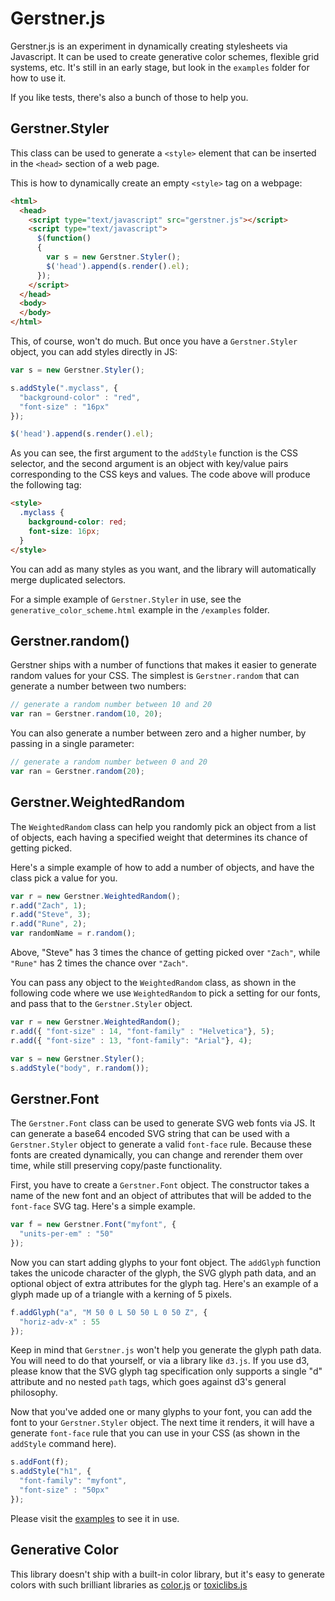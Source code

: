 Gerstner.js
======================

Gerstner.js is an experiment in dynamically creating stylesheets via Javascript. It can be used to create generative color schemes, flexible grid systems, etc. It's still in an early stage, but look in the `examples` folder for how to use it.

If you like tests, there's also a bunch of those to help you.


Gerstner.Styler
---------------

This class can be used to generate a `<style>` element that can be inserted in the `<head>` section of a web page.

This is how to dynamically create an empty `<style>` tag on a webpage:

```html
<html>
  <head>
    <script type="text/javascript" src="gerstner.js"></script>
    <script type="text/javascript">
      $(function() 
      {
        var s = new Gerstner.Styler();
        $('head').append(s.render().el);
      });
    </script>
  </head>
  <body>
  </body>
</html>
```

This, of course, won't do much. But once you have a `Gerstner.Styler` object, you can add styles directly in JS:

```javascript
var s = new Gerstner.Styler();

s.addStyle(".myclass", {
  "background-color" : "red",
  "font-size" : "16px"
});  

$('head').append(s.render().el);
```

As you can see, the first argument to the `addStyle` function is the CSS selector, and the second argument is an object with key/value pairs corresponding to the CSS keys and values. The code above will produce the following tag:

```html
<style>
  .myclass {
    background-color: red;
    font-size: 16px;
  }
</style>
```

You can add as many styles as you want, and the library will automatically merge duplicated selectors.

For a simple example of `Gerstner.Styler` in use, see the `generative_color_scheme.html` example in the `/examples` folder.


Gerstner.random()
-----------------

Gerstner ships with a number of functions that makes it easier to generate random values for your CSS. The simplest is `Gerstner.random` that can generate a number between two numbers:

```javascript
// generate a random number between 10 and 20
var ran = Gerstner.random(10, 20);
```

You can also generate a number between zero and a higher number, by passing in a single parameter:

```javascript
// generate a random number between 0 and 20
var ran = Gerstner.random(20);
```

Gerstner.WeightedRandom
-----------------------

The `WeightedRandom` class can help you randomly pick an object from a list of objects, each having a specified weight that determines its chance of getting picked.

Here's a simple example of how to add a number of objects, and have the class pick a value for you.

```javascript
var r = new Gerstner.WeightedRandom();
r.add("Zach", 1);
r.add("Steve", 3);
r.add("Rune", 2);
var randomName = r.random();
```

Above, "Steve" has 3 times the chance of getting picked over `"Zach"`, while `"Rune"` has 2 times the chance over `"Zach"`.

You can pass any object to the `WeightedRandom` class, as shown in the following code where we use `WeightedRandom` to pick a setting for our fonts, and pass that to the `Gerstner.Styler` object.

```javascript
var r = new Gerstner.WeightedRandom();
r.add({ "font-size" : 14, "font-family" : "Helvetica"}, 5);
r.add({ "font-size" : 13, "font-family": "Arial"}, 4);

var s = new Gerstner.Styler();
s.addStyle("body", r.random());
```

Gerstner.Font
-------------

The `Gerstner.Font` class can be used to generate SVG web fonts via JS. It can generate a base64 encoded SVG string that can be used with a `Gerstner.Styler` object to generate a valid `font-face` rule. Because these fonts are created dynamically, you can change and rerender them over time, while still preserving copy/paste functionality.

First, you have to create a `Gerstner.Font` object. The constructor takes a name of the new font and an object of attributes that will be added to the `font-face` SVG tag. Here's a simple example.

```js
var f = new Gerstner.Font("myfont", {
  "units-per-em" : "50"
});
```

Now you can start adding glyphs to your font object. The `addGlyph` function takes the unicode character of the glyph, the SVG glyph path data, and an optional object of extra attributes for the glyph tag. Here's an example of a glyph made up of a triangle with a kerning of 5 pixels. 

```js
f.addGlyph("a", "M 50 0 L 50 50 L 0 50 Z", {
  "horiz-adv-x" : 55
});
```

Keep in mind that `Gerstner.js` won't help you generate the glyph path data. You will need to do that yourself, or via a library like `d3.js`. If you use d3, please know that the SVG glyph tag specification only supports a single "d" attribute and no nested `path` tags, which goes against d3's general philosophy.

Now that you've added one or many glyphs to your font, you can add the font to your `Gerstner.Styler` object. The next time it renders, it will have a generate `font-face` rule that you can use in your CSS (as shown in the `addStyle` command here).

```js
s.addFont(f);
s.addStyle("h1", {
  "font-family": "myfont",
  "font-size" : "50px"
});
```

Please visit the [examples](/examples/generative_webfont) to see it in use.

Generative Color
----------------

This library doesn't ship with a built-in color library, but it's easy to generate colors with such brilliant libraries as [color.js](https://github.com/brehaut/color-js) or [toxiclibs.js](http://haptic-data.com/toxiclibsjs/)
